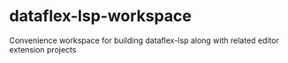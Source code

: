 # dataflex-lsp-workspace
Convenience workspace for building dataflex-lsp along with related editor extension projects
